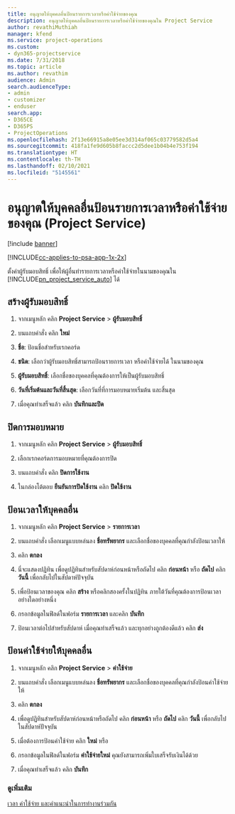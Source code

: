 ```yaml
---
title: อนุญาตให้บุคคลอื่นป้อนรายการเวลาหรือค่าใช้จ่ายของคุณ
description: อนุญาตให้บุคคลอื่นป้อนรายการเวลาหรือค่าใช้จ่ายของคุณใน Project Service
author: revathiMuthiah
manager: kfend
ms.service: project-operations
ms.custom:
- dyn365-projectservice
ms.date: 7/31/2018
ms.topic: article
ms.author: revathim
audience: Admin
search.audienceType:
- admin
- customizer
- enduser
search.app:
- D365CE
- D365PS
- ProjectOperations
ms.openlocfilehash: 2f13e66915a8e05ee3d314af065c03779582d5a4
ms.sourcegitcommit: 418fa1fe9d605b8faccc2d5dee1b04b4e753f194
ms.translationtype: HT
ms.contentlocale: th-TH
ms.lasthandoff: 02/10/2021
ms.locfileid: "5145561"
---
```

# <a name="allow-someone-else-to-enter-your-time-entry-or-expense-project-service"></a>อนุญาตให้บุคคลอื่นป้อนรายการเวลาหรือค่าใช้จ่ายของคุณ (Project Service)

[!include [banner](../includes/psa-now-project-operations.md)]

[!INCLUDE[cc-applies-to-psa-app-1x-2x](../includes/cc-applies-to-psa-app-1x-2x.md)]

ตั้งค่าผู้รับมอบสิทธิ์ เพื่อให้ผู้อื่นทำรายการเวลาหรือค่าใช้จ่ายในนามของคุณใน [!INCLUDE[pn_project_service_auto](../includes/pn-project-service-auto.md)] ได้  
  
## <a name="create-a-delegate"></a>สร้างผู้รับมอบสิทธิ์  
  
1.  จากเมนูหลัก คลิก **Project Service** > **ผู้รับมอบสิทธิ์**  
  
2.  บนแถบคำสั่ง คลิก **ใหม่**  
  
3. **ชื่อ**: ป้อนชื่อสำหรับเรกคอร์ด  
  
4. **ชนิด**: เลือกว่าผู้รับมอบสิทธิ์สามารถป้อนรายการเวลา หรือค่าใช้จ่ายได้ ในนามของคุณ  
  
5. **ผู้รับมอบสิทธิ์**: เลือกชื่อของบุคคลที่คุณต้องการให้เป็นผู้รับมอบสิทธิ์  
  
6. **วันที่เริ่มต้นและวันที่สิ้นสุด**: เลือกวันที่ที่การมอบหมายเริ่มต้น และสิ้นสุด  
  
7.  เมื่อคุณทำเสร็จแล้ว คลิก **บันทึกและปิด**  
  
## <a name="turn-off-delegation"></a>ปิดการมอบหมาย  
  
1.  จากเมนูหลัก คลิก **Project Service** > **ผู้รับมอบสิทธิ์**  
  
2.  เลือกเรกคอร์ดการมอบหมายที่คุณต้องการปิด  
  
3.  บนแถบคำสั่ง คลิก **ปิดการใช้งาน**  
  
4.  ในกล่องโต้ตอบ **ยืนยันการปิดใช้งาน** คลิก **ปิดใช้งาน**  
  
## <a name="enter-time-for-someone-else"></a>ป้อนเวลาให้บุคคลอื่น  
  
1.  จากเมนูหลัก คลิก **Project Service** > **รายการเวลา**  
  
2.  บนแถบคำสั่ง เลือกเมนูแบบหล่นลง **ชื่อทรัพยากร** และเลือกชื่อของบุคคลที่คุณกำลังป้อนเวลาให้  
  
3.  คลิก **ตกลง**  
  
4.  นี่จะแสดงปฏิทิน เพื่อดูปฏิทินสำหรับสัปดาห์ก่อนหน้าหรือถัดไป คลิก **ก่อนหน้า** หรือ **ถัดไป** คลิก **วันนี้** เพื่อกลับไปในสัปดาห์ปัจจุบัน  
  
5.  เพื่อป้อนเวลาของคุณ คลิก **สร้าง** หรือคลิกสองครั้งในปฏิทิน ภายใต้วันที่คุณต้องการป้อนเวลา อย่างใดอย่างหนึ่ง  
  
6.  กรอกข้อมูลในฟิลด์ในฟอร์ม **รายการเวลา** และคลิก **บันทึก**  
  
7.  ป้อนเวลาต่อไปสำหรับสัปดาห์ เมื่อคุณทำเสร็จแล้ว และทุกอย่างถูกต้องดีแล้ว คลิก **ส่ง**  
  
## <a name="enter-expenses-for-someone-else"></a>ป้อนค่าใช้จ่ายให้บุคคลอื่น  
  
1.  จากเมนูหลัก คลิก **Project Service** > **ค่าใช้จ่าย**  
  
2.  บนแถบคำสั่ง เลือกเมนูแบบหล่นลง **ชื่อทรัพยากร** และเลือกชื่อของบุคคลที่คุณกำลังป้อนค่าใช้จ่ายให้  
  
3.  คลิก **ตกลง**  
  
4.  เพื่อดูปฏิทินสำหรับสัปดาห์ก่อนหน้าหรือถัดไป คลิก **ก่อนหน้า** หรือ **ถัดไป** คลิก **วันนี้** เพื่อกลับไปในสัปดาห์ปัจจุบัน  
  
5.  เมื่อต้องการป้อนค่าใช้จ่าย คลิก **ใหม่** หรือ  
  
6.  กรอกข้อมูลในฟิลด์ในฟอร์ม **ค่าใช้จ่ายใหม่** คุณยังสามารถเพิ่มใบเสร็จรับเงินได้ด้วย  
  
7.  เมื่อคุณทำเสร็จแล้ว คลิก **บันทึก**  
  
### <a name="see-also"></a>ดูเพิ่มเติม  
 [เวลา ค่าใช้จ่าย และคำแนะนำในการทำงานร่วมกัน](../psa/time-expense-collaboration-guide.md)
